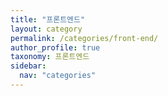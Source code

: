 ```yaml
---
title: "프론트엔드"
layout: category
permalink: /categories/front-end/
author_profile: true
taxonomy: 프론트엔드
sidebar:
  nav: "categories"
---
```

